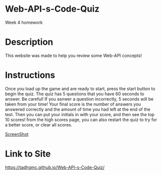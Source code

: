# Web-API-s-Code-Quiz
Week 4 homework


 
# Description
This website was made to help you review some Web-API concepts!



# Instructions
Once you load up the game and are ready to start, press the start button to begin the quiz. The quiz has 5 questions that you have 60 seconds to answer. Be careful! If you asnwer a question incorrectly, 5 seconds will be taken from your time! Your final score is the number of answers you answered correctly and the amount of time you had left at the end of the test. Then you can put your initials in with your score, and then see the top 10 scores! from the high scores page, you can also restart the quiz to try for a better score, or clear all scores.

[ScreenShot](\assets\ScreenShot.PNG)



# Link to Site
https://tadhgmc.github.io/Web-API-s-Code-Quiz/